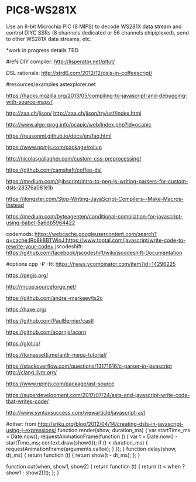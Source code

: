 # PIC8-WS281X
Use an 8-bit Microchip PIC (8 MIPS) to decode WS281X data stream and control DIYC SSRs (8 channels dedicated or 56 channels chipiplexed), send to other WS281X data streams, etc.

*work in progress
details TBD


#refs
DIY compiler: http://lisperator.net/pltut/

DSL rationale:
http://strd6.com/2012/12/dsls-in-coffeescript/

#resources/examples
astexplorer.net

https://hacks.mozilla.org/2013/05/compiling-to-javascript-and-debugging-with-source-maps/

http://zaa.ch/jison/
http://zaa.ch/jison/try/usf/index.html

http://www.algo-prog.info/ocapic/web/index.php?id=ocapic

https://reasonml.github.io/docs/en/faq.html

https://www.npmjs.com/package/rollup

http://nicolasgallagher.com/custom-css-preprocessing/

https://github.com/camshaft/coffee-dsl

https://medium.com/@jbscript/intro-to-peg-js-writing-parsers-for-custom-dsls-28376a081e1b

https://jlongster.com/Stop-Writing-JavaScript-Compilers--Make-Macros-Instead

https://medium.com/byteagenten/conditional-compilation-for-javascript-using-babel-5a6db5964422

codemods:
https://webcache.googleusercontent.com/search?q=cache:lRp8k8BTWioJ:https://www.toptal.com/javascript/write-code-to-rewrite-your-code+
jscodeshift:
https://github.com/facebook/jscodeshift/wiki/jscodeshift-Documentation

#options
cpp -P -H: https://news.ycombinator.com/item?id=14296225

https://pegjs.org/

http://mcpp.sourceforge.net/

https://github.com/andrei-markeev/ts2c

https://haxe.org/

https://github.com/PaulBernier/castl

https://github.com/acornjs/acorn

https://glot.io/

https://tomassetti.me/antlr-mega-tutorial/

https://stackoverflow.com/questions/13171616/c-parser-in-javascript
http://clang.llvm.org/

https://www.npmjs.com/package/ast-source

https://superdevelopment.com/2017/07/24/asts-and-javascript-write-code-that-writes-code/

http://www.syntaxsuccess.com/viewarticle/javascript-ast

#other:
from http://sriku.org/blog/2012/04/14/creating-dsls-in-javascript-using-j-expressions/
function render(show, duration_ms) {
    var startTime_ms = Date.now();
    requestAnimationFrame(function () {
        var t = Date.now() - startTime_ms;
        context.draw(show(t));
        if (t < duration_ms) {
            requestAnimationFrame(arguments.callee);
        }
    });
}
function delay(show, dt_ms) {
    return function (t) {
        return show(t - dt_ms);
    };
}

function cut(when, show1, show2) {
    return function (t) {
        return (t < when ? show1 : show2)(t);
    };
}
